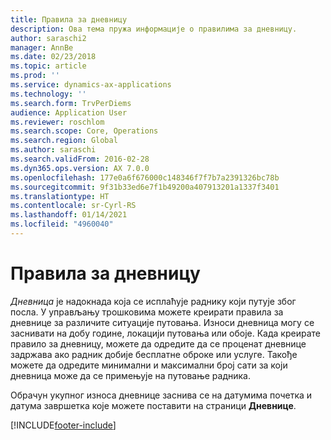 ```yaml
---
title: Правила за дневницу
description: Ова тема пружа информације о правилима за дневницу.
author: saraschi2
manager: AnnBe
ms.date: 02/23/2018
ms.topic: article
ms.prod: ''
ms.service: dynamics-ax-applications
ms.technology: ''
ms.search.form: TrvPerDiems
audience: Application User
ms.reviewer: roschlom
ms.search.scope: Core, Operations
ms.search.region: Global
ms.author: saraschi
ms.search.validFrom: 2016-02-28
ms.dyn365.ops.version: AX 7.0.0
ms.openlocfilehash: 177e0a6f676000c148346f7f7b7a2391326bc78b
ms.sourcegitcommit: 9f31b33ed6e7f1b49200a407913201a1337f3401
ms.translationtype: HT
ms.contentlocale: sr-Cyrl-RS
ms.lasthandoff: 01/14/2021
ms.locfileid: "4960040"
---
```

# <a name="per-diem-rules"></a>Правила за дневницу

*Дневница* је надокнада која се исплаћује раднику који путује због посла. У управљању трошковима можете креирати правила за дневнице за различите ситуације путовања. Износи дневница могу се заснивати на добу године, локацији путовања или обоје. Када креирате правило за дневницу, можете да одредите да се проценат дневнице задржава ако радник добије бесплатне оброке или услуге. Такође можете да одредите минимални и максимални број сати за који дневница може да се примењује на путовање радника.

Обрачун укупног износа дневнице заснива се на датумима почетка и датума завршетка које можете поставити на страници **Дневнице**.


[!INCLUDE[footer-include](../includes/footer-banner.md)]